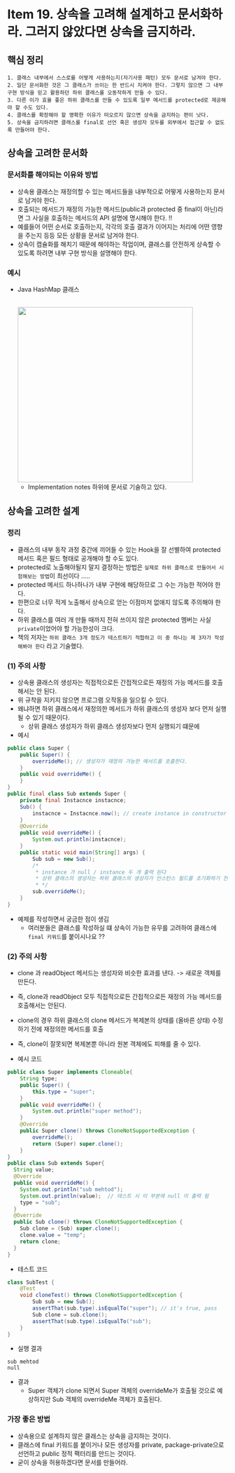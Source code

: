 # Item 19. 상속을 고려해 설계하고 문서화하라. 그러지 않았다면 상속을 금지하라.
## 핵심 정리
```
1. 클래스 내부에서 스스로를 어떻게 사용하는지(자기사용 패턴) 모두 문서로 남겨야 한다.
2. 일단 문서화한 것은 그 클래스가 쓰이는 한 반드시 지켜야 한다. 그렇지 않으면 그 내부 구현 방식을 믿고 활용하던 하위 클래스를 오동작하게 만들 수 있다.
3. 다른 이가 효율 좋은 하위 클래스를 만들 수 있도록 일부 메서드를 protected로 제공해야 할 수도 있다.
4. 클래스를 확장해야 할 명확한 이유가 떠오르지 않으면 상속을 금지하는 편이 낫다.
5. 상속을 금지하려면 클래스를 final로 선언 혹은 생성자 모두를 외부에서 접근할 수 없도록 만들어야 한다.
```

## 상속을 고려한 문서화
### 문서화를 해야되는 이유와 방법
- 상속용 클래스는 재정의할 수 있는 메서드들을 내부적으로 어떻게 사용하는지 문서로 남겨야 한다.
- 호출되는 메서드가 재정의 가능한 메서드(public과 protected 중 final이 아닌)라면 그 사실을 호출하는 메서드의 API 설명에 명시해야 한다. !!
- 예를들어 어떤 순서로 호출하는지, 각각의 호출 결과가 이어지는 처리에 어떤 영향을 주는지 등등 모든 상황을 문서로 남겨야 한다.
- 상속이 캡슐화를 해치기 때문에 해야하는 작업이며, 클래스를 안전하게 상속할 수 있도록 하려면 내부 구현 방식을 설명해야 한다.

### 예시
- Java HashMap 클래스

  <br>
  <img width="400" src="https://user-images.githubusercontent.com/60383031/119260548-3fbf5580-bc0e-11eb-97de-5adfa25bc322.png">

    - Implementation notes 하위에 문서로 기술하고 있다.

## 상속을 고려한 설계
### 정리
- 클래스의 내부 동작 과정 중간에 끼어들 수 있는 Hook을 잘 선별하여 protected 메서드 혹은 필드 형태로 공개해야 할 수도 있다.
- protected로 노출해야될지 말지 결정하는 방법은 `실제로 하위 클래스로 만들어서 시험해보는 방법`이 최선이다 .....
- protected 메서드 하나하나가 내부 구현에 해당하므로 그 수는 가능한 적어야 한다.
- 한편으로 너무 적게 노출해서 상속으로 얻는 이점마저 없애지 않도록 주의해야 한다.
- 하위 클래스를 여러 개 만들 때까지 전혀 쓰이지 않은 protected 멤버는 사실 `private`이었어야 할 가능한성이 크다.
- 책의 저자는 `하위 클래스 3개 정도가 테스트하기 적합하고 이 중 하나는 제 3자가 작성해봐야 한다` 라고 기술했다.

### (1) 주의 사항
- 상속용 클래스의 생성자는 직접적으로든 간접적으로든 재정의 가능 메서드를 호출해서는 안 된다.
- 위 규착을 지키지 않으면 프로그램 오작동을 일으킬 수 있다.
- 왜냐하면 하위 클래스에서 재정의한 메서드가 하위 클래스의 생성자 보다 먼저 실행될 수 있기 때문이다.
    - 상위 클래스 생성자가 하위 클래스 생성자보다 먼저 실행되기 떄문에
- 예시

```java
public class Super {
    public Super() {
        overrideMe(); // 생성자가 재정의 가능한 메서드를 호출한다.
    }
    public void overrideMe() {
    }
}
public final class Sub extends Super {
    private final Instacnce instacnce;
    Sub() {
        instacnce = Instacnce.now(); // create instance in constructor
    }
    @Override
    public void overrideMe() {
        System.out.println(instacnce);
    }
    public static void main(String[] args) {
        Sub sub = new Sub();
        /*
         * instance 가 null / instance 두 개 출력 된다
         * 상위 클래스의 생성자는 하위 클래스의 생성자가 인스턴스 필드를 초기화하기 전에 overrideMe 호출
         * */
        sub.overrideMe();
    }
}
```
- 예제를 작성하면서 궁금한 점이 생김
    - 여러분들은 클래스를 작성하실 떄 상속이 가능한 유무를 고려하여 클래스에 `final 키워드`를 붙이시나요 ??


### (2) 주의 사항
- clone 과 readObject 메서드는 생성자와 비슷한 효과를 낸다. -> 새로운 객체를 만든다.
- 즉, clone과 readObject 모두 직접적으로든 간접적으로든 재정의 가능 메서드를 호출해서는 안된다.
- clone의 경우 하위 클래스의 clone 메서드가 복제본의 상태를 (올바른 상태) 수정하기 전에 재정의한 메서드를 호출
- 즉, clone이 잘못되면 복제본뿐 아니라 원본 객체에도 피해를 줄 수 있다.

- 예시 코드
```java
public class Super implements Cloneable{
    String type;
    public Super() {
        this.type = "super";
    }
    public void overrideMe() {
        System.out.println("super method");
    }
    @Override
    public Super clone() throws CloneNotSupportedException {
        overrideMe();
        return (Super) super.clone();
    }
}
public class Sub extends Super{
  String value;
  @Override
  public void overrideMe() {
    System.out.println("sub mehtod");
    System.out.println(value);  // 테스트 시 이 부분에 null 이 출력 됨
    type = "sub";
  }
  @Override
  public Sub clone() throws CloneNotSupportedException {
    Sub clone = (Sub) super.clone();
    clone.value = "temp";
    return clone;
  }
}
```
- 테스트 코드
```java
class SubTest {
    @Test
    void cloneTest() throws CloneNotSupportedException {
        Sub sub = new Sub();
        assertThat(sub.type).isEqualTo("super"); // it's true, pass
        Sub clone = sub.clone();
        assertThat(sub.type).isEqualTo("sub");
    }
}
```

- 실행 결과
```
sub mehtod
null
```

- 결과
    - Super 객체가 clone 되면서 Super 객체의 overrideMe가 호출될 것으로 예상하지만 Sub 객체의 overrideMe 객체가 호출된다.

### 가장 좋은 방법
- 상속용으로 설계하지 않은 클래스는 상속을 금지하는 것이다.
- 클래스에 final 키워드를 붙이거나 모든 생성자를 private, package-private으로 선언하고 public 정적 팩터리를 만드는 것이다.
- 굳이 상속을 허용하겠다면 문서를 만들어라.